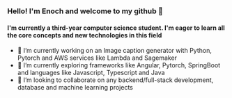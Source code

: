 ### Hello! I'm Enoch and welcome to my github 👋
#### I'm currently a third-year computer science student. I'm eager to learn all the core concepts and new technologies in this field


- 🔭 I’m currently working on an Image caption generator with Python, Pytorch and AWS services like Lambda and Sagemaker
- 🌱 I’m currently exploring frameworks like Angular, Pytorch, SpringBoot and languages like Javascript, Typescript and Java
- 👯 I’m looking to collaborate on any backend/full-stack development, database and machine learning projects


